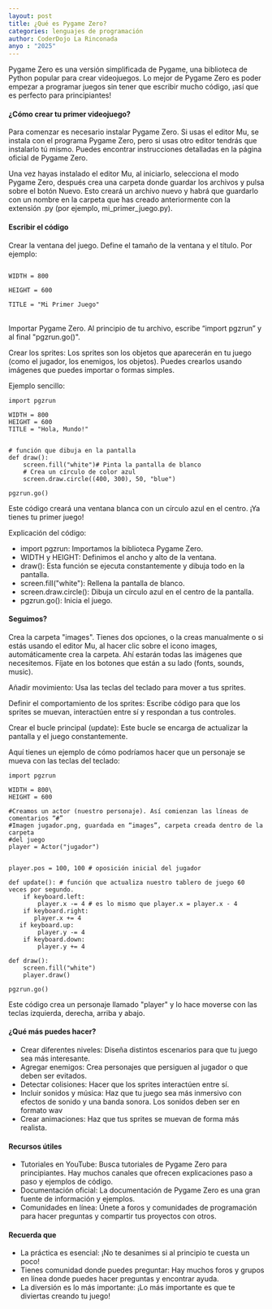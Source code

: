 ```yaml
---
layout: post
title: ¿Qué es Pygame Zero?
categories: lenguajes de programación
author: CoderDojo La Rinconada
anyo : "2025"
---
```



Pygame Zero es una versión simplificada de Pygame, una biblioteca de Python popular para crear videojuegos. Lo mejor de Pygame Zero es poder empezar a programar juegos sin tener que escribir mucho código, ¡así que es perfecto para principiantes!

#### ¿Cómo crear tu primer videojuego?

Para comenzar  es necesario instalar Pygame Zero. Si usas el editor Mu, se instala con el programa Pygame Zero, pero si usas otro editor tendrás que instalarlo tú mismo. Puedes encontrar instrucciones detalladas en la página oficial de Pygame Zero. 


Una vez hayas instalado el editor Mu, al iniciarlo, selecciona el modo Pygame Zero, después crea una carpeta donde guardar los archivos y pulsa sobre el botón Nuevo. Esto creará un archivo nuevo y habrá que guardarlo con un nombre en la carpeta que has creado anteriormente con la extensión .py (por ejemplo, mi_primer_juego.py).

#### Escribir el código

Crear la ventana del juego. Define el tamaño de la ventana y el título. Por ejemplo:

~~~

WIDTH = 800

HEIGHT = 600

TITLE = "Mi Primer Juego"

~~~


<br/>
Importar Pygame Zero. Al principio de tu archivo, escribe “import pgzrun” y al final "pgzrun.go()".

Crear los sprites: Los sprites son los objetos que aparecerán en tu juego (como el jugador, los enemigos, los objetos). Puedes crearlos usando imágenes que puedes importar o formas simples.

Ejemplo sencillo:
~~~
import pgzrun

WIDTH = 800
HEIGHT = 600
TITLE = "Hola, Mundo!"


# función que dibuja en la pantalla
def draw(): 
    screen.fill("white")# Pinta la pantalla de blanco
    # Crea un círculo de color azul
    screen.draw.circle((400, 300), 50, "blue")
    
pgzrun.go()
~~~

Este código creará una ventana blanca con un círculo azul en el centro. ¡Ya tienes tu primer juego!

Explicación del código:

- import pgzrun: Importamos la biblioteca Pygame Zero.
- WIDTH y HEIGHT: Definimos el ancho y alto de la ventana.
- draw(): Esta función se ejecuta constantemente y dibuja todo en la pantalla.
- screen.fill("white"): Rellena la pantalla de blanco.
- screen.draw.circle(): Dibuja un círculo azul en el centro de la pantalla.
- pgzrun.go(): Inicia el juego.

#### Seguimos?

Crea la carpeta "images". Tienes dos opciones, o la creas manualmente o si estás usando el editor Mu, al hacer clic sobre el icono images, automáticamente crea la carpeta. Ahí estarán todas las imágenes que necesitemos. Fíjate en los botones que están a su lado (fonts, sounds, music).

Añadir movimiento: Usa las teclas del teclado para mover a tus sprites.

Definir el comportamiento de los sprites: Escribe código para que los sprites se muevan, interactúen entre sí y respondan a tus controles.

Crear el bucle principal (update): Este bucle se encarga de actualizar la pantalla y el juego constantemente.

Aquí tienes un ejemplo de cómo podríamos hacer que un personaje se mueva con las teclas del teclado:


~~~
import pgzrun

WIDTH = 800\
HEIGHT = 600

#Creamos un actor (nuestro personaje). Así comienzan las líneas de comentarios “#”
#Imagen jugador.png, guardada en “images”, carpeta creada dentro de la carpeta 
#del juego
player = Actor("jugador")


player.pos = 100, 100 # oposición inicial del jugador

def update(): # función que actualiza nuestro tablero de juego 60 veces por segundo.
    if keyboard.left:
        player.x -= 4 # es lo mismo que player.x = player.x - 4
    if keyboard.right:
       player.x += 4
   if keyboard.up:
        player.y -= 4
    if keyboard.down:
        player.y += 4

def draw():
    screen.fill("white")
    player.draw()

pgzrun.go()
~~~

Este código crea un personaje llamado "player" y lo hace moverse con las teclas izquierda, derecha, arriba y abajo.<br/>

#### ¿Qué más puedes hacer?

- Crear diferentes niveles: Diseña distintos escenarios para que tu juego sea más interesante.
- Agregar enemigos: Crea personajes que persiguen al jugador o que deben ser evitados.
- Detectar colisiones: Hacer que los sprites interactúen entre sí.
- Incluir sonidos y música: Haz que tu juego sea más inmersivo con efectos de sonido y una banda sonora. Los sonidos deben ser en formato wav
- Crear animaciones: Haz que tus sprites se muevan de forma más realista.


#### Recursos útiles

- Tutoriales en YouTube: Busca tutoriales de Pygame Zero para principiantes. Hay muchos canales que ofrecen explicaciones paso a paso y ejemplos de código.
- Documentación oficial: La documentación de Pygame Zero es una gran fuente de información y ejemplos.
- Comunidades en línea: Únete a foros y comunidades de programación para hacer preguntas y compartir tus proyectos con otros.

#### Recuerda que
- La práctica es esencial: ¡No te desanimes si al principio te cuesta un poco!
- Tienes comunidad donde puedes preguntar: Hay muchos foros y grupos en línea donde puedes hacer preguntas y encontrar ayuda.
- La diversión es lo más importante: ¡Lo más importante es que te diviertas creando tu juego!
<br/><br/>
